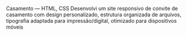 Casamento — HTML, CSS
Desenvolvi um site responsivo de convite de casamento com design personalizado, estrutura organizada de arquivos, tipografia adaptada para impressão/digital, otimizado para dispositivos móveis
